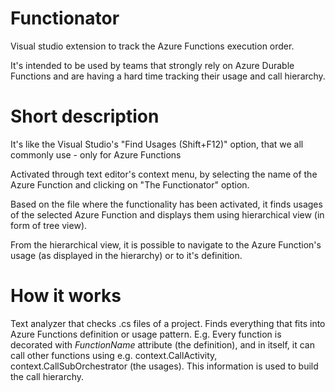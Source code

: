 # Functionator
Visual studio extension to track the Azure Functions execution order.

It's intended to be used by teams that strongly rely on Azure Durable Functions and are having a hard time tracking their usage and call hierarchy.

# Short description
It's like the Visual Studio's "Find Usages (Shift+F12)" option, that we all commonly use - only for Azure Functions

Activated through text editor's context menu, by selecting the name of the Azure Function and clicking on "The Functionator" option.

Based on the file where the functionality has been activated, it finds usages of the selected Azure Function and displays them using hierarchical view (in form of tree view).

From the hierarchical view, it is possible to navigate to the Azure Function's usage (as displayed in the hierarchy) or to it's definition.

# How it works
Text analyzer that checks .cs files of a project.
Finds everything that fits into Azure Functions definition or usage pattern.
E.g. Every function is decorated with *FunctionName* attribute (the definition), and in itself, it can call other functions using e.g. context.CallActivity, context.CallSubOrchestrator (the usages).
This information is used to build the call hierarchy.

